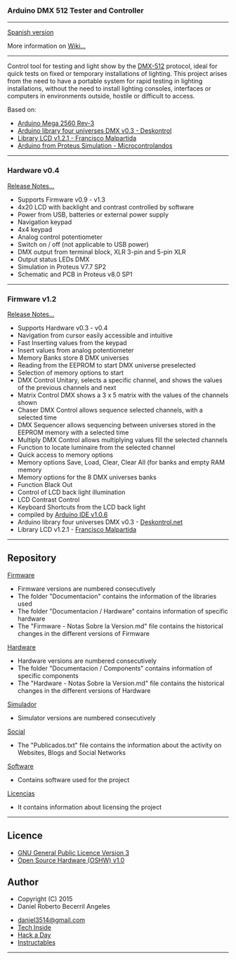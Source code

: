 ### **Arduino DMX 512 Tester and Controller**
***

[Spanish version](https://github.com/daniel3514/Arduino-DMX-512-Tester-Controller/blob/master/README.md)

More information on [Wiki...](https://github.com/daniel3514/Arduino-DMX-512-Tester-Controller/wiki)

***

Control tool for testing and light show by the [DMX-512](http://es.wikipedia.org/wiki/Digital_Multiplex) protocol, ideal for quick tests on fixed or temporary installations of lighting.
This project arises from the need to have a portable system for rapid testing in lighting installations, without the need to install lighting consoles, interfaces or computers in environments outside, hostile or difficult to access.

Based on:
* [Arduino Mega 2560 Rev-3](http://www.arduino.cc/en/Main/ArduinoBoardMega2560)
* [Arduino library four universes DMX v0.3 - Deskontrol](http://www.deskontrol.net/blog/libreria-arduino-cuatro-universos-dmx/)
* [Library LCD v1.2.1 - Francisco Malpartida](https://bitbucket.org/fmalpartida/new-liquidcrystal/wiki/Home)
* [Arduino from Proteus Simulation - Microcontrolandos](http://microcontrolandos.blogspot.mx/2012/12/arduino-componentes-para-o-proteus.html)

***
### Hardware v0.4
[Release Notes...](https://github.com/daniel3514/Arduino-DMX-512-Tester-Controller/blob/master/Hardware/Documentacion/Hardware%20-%20Notas%20Sobre%20la%20Version.md)
* Supports Firmware v0.9 - v1.3
* 4x20 LCD with backlight and contrast controlled by software
* Power from USB, batteries or external power supply
* Navigation keypad
* 4x4 keypad
* Analog control potentiometer
* Switch on / off (not applicable to USB power)
* DMX output from terminal block, XLR 3-pin and 5-pin XLR
* Output status LEDs DMX
* Simulation in Proteus V7.7 SP2
* Schematic and PCB in Proteus v8.0 SP1

***

### Firmware v1.2
[Release Notes...](https://github.com/daniel3514/Arduino-DMX-512-Tester-Controller/blob/master/Firmware/Documentacion/Firmware%20-%20Notas%20Sobre%20la%20Version.md)
* Supports Hardware v0.3 - v0.4
* Navigation from cursor easily accessible and intuitive
* Fast Inserting values ​​from the keypad
* Insert values ​​from analog potentiometer
* Memory Banks store 8 DMX universes
* Reading from the EEPROM to start DMX universe preselected
* Selection of memory options to start
* DMX Control Unitary, selects a specific channel, and shows the values ​​of the previous channels and next
* Matrix Control DMX shows a 3 x 5 matrix with the values ​​of the channels shown
* Chaser DMX Control allows sequence selected channels, with a selected time
* DMX Sequencer allows sequencing between universes stored in the EEPROM memory with a selected time
* Multiply DMX Control allows multiplying values ​​fill the selected channels
* Function to locate luminaire from the selected channel
* Quick access to memory options
* Memory options Save, Load, Clear, Clear All (for banks and empty RAM memory
* Memory options for the 8 DMX universes banks
* Function Black Out
* Control of LCD back light illumination
* LCD Contrast Control
* Keyboard Shortcuts from the LCD back light
* compiled by [Arduino IDE v1.0.6](http://www.arduino.cc/en/Main/OldSoftwareReleases)
* Arduino library four universes DMX v0.3 - [Deskontrol.net](http://www.deskontrol.net/blog/libreria-arduino-cuatro-universos-dmx/)
* Library LCD v1.2.1 - [Francisco Malpartida](https://bitbucket.org/fmalpartida/new-liquidcrystal/wiki/Home)

***

## Repository
[Firmware](https://github.com/daniel3514/Arduino-DMX-512-Tester-Controller/tree/master/Firmware)
* Firmware versions are numbered consecutively
* The folder "Documentacion" contains the information of the libraries used
* The folder "Documentacion / Hardware" contains information of specific hardware
* The "Firmware - Notas Sobre la Version.md" file contains the historical changes in the different versions of Firmware

[Hardware](https://github.com/daniel3514/Arduino-DMX-512-Tester-Controller/tree/master/Hardware)
* Hardware versions are numbered consecutively
* The folder "Documentacion / Components" contains information of specific components
* The "Hardware - Notas Sobre la Version.md" file contains the historical changes in the different versions of Hardware

[Simulador](https://github.com/daniel3514/Arduino-DMX-512-Tester-Controller/tree/master/Simulador)
* Simulator versions are numbered consecutively

[Social](https://github.com/daniel3514/Arduino-DMX-512-Tester-Controller/tree/master/Social)
* The "Publicados.txt" file contains the information about the activity on Websites, Blogs and Social Networks

[Software](https://github.com/daniel3514/Arduino-DMX-512-Tester-Controller/tree/master/Software)
* Contains software used for the project

[Licencias](https://github.com/daniel3514/Arduino-DMX-512-Tester-Controller/tree/master/Licencias)
* It contains information about licensing the project

***

## Licence
* [GNU General Public Licence Version 3](https://github.com/daniel3514/Arduino-DMX-512-Tester-Controller/blob/master/Licencias/Licence%20-%20Firmware.md)
* [Open Source Hardware (OSHW) v1.0](https://github.com/daniel3514/Arduino-DMX-512-Tester-Controller/blob/master/Licencias/Licence%20-%20Hardware.md)

## Author
* Copyright (C) 2015
* Daniel Roberto Becerril Angeles
- [daniel3514@gmail.com](mailto:daniel3514@gmail.com)
- [Tech Inside](http://www.techinside.com.mx)
- [Hack a Day](https://hackaday.io/daniel3514)
- [Instructables](http://www.instructables.com/member/daniel3514/)

***
